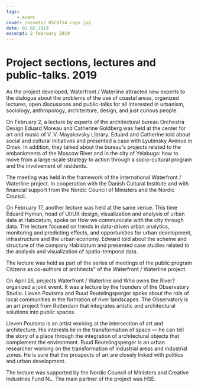 ```yaml
---
tags:
    - event
cover: /assets/_DSC0754_copy.jpg
date: 02.02.2019
excerpt: 2 february 2019
---
```


# Project sections, lectures and public-talks. 2019

As the project developed, Waterfront / Waterline attracted new experts to the dialogue about the problems of the use of coastal areas, organized lectures, open discussions and public-talks for all interested in urbanism, sociology, anthropology, architecture, design, and just curious people.

On February 2, a lecture by experts of the architectural bureau Orchestra Design Eduard Moreau and Catherine Goldberg was held at  the center for art and music of V. V. Mayakovsky Library. Eduard and Catherine told about social and cultural initiatives and presented a case with Lyubinsky Avenue in Omsk. In addition, they talked about the bureau's projects related to the embankments of the Moscow River and in the city of Yelabuga: how to move from a large-scale strategy to action through a socio-cultural program and the involvement of residents.

The meeting was held in the framework of the international Waterfront / Waterline project. In cooperation with the Danish Cultural Institute and with financial support from the Nordic Council of Ministers and the Nordic Council.

On February 17, another lecture was held at the same venue. This time Eduard Hyman, head of UI/UX design, visualization and analysis of urban data at Habidatum, spoke on How we communicate with the city through data. The lecture focused on trends in data-driven urban analytics, monitoring and predicting effects, and opportunities for urban development, infrastructure and the urban economy.
Edward told about the scheme and structure of the company Habidatum and presented case studies related to the analysis and visualization of spatio-temporal data.

The lecture was held as part of the series of meetings of the public program Citizens as co-authors of architects" of the Waterfront / Waterline project.

On April 26, projects Waterfront / Waterline and Who owns the River? organized a joint event. It was a lecture by the founders of the Observatory Studio. Lieven Poutsma and Ruud Reutelingsperger spoke about the role of local communities in the formation of river landscapes. The Observatory is an art project from Rotterdam that integrates artistic and architectural solutions into public spaces. 

Lieven Poutsma is an artist working at the intersection of art and architecture. His interests lie in the transformation of space — he can tell the story of a place through the integration of architectural objects that complement the environment.
Ruud Reutelingsperger is an urban researcher working on the transformation of industrial areas and industrial zones. He is sure that the prospects of art are closely linked with politics and urban development.

The lecture was supported by the Nordic Council of Ministers and Creative Industries Fund NL. The main partner of the project was HSE.
